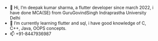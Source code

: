 - 👋 Hi, I’m deepak kumar sharma, a flutter developer since march 2022, i have done MCA(SE) from GuruGovindSingh Indraprastha University Delhi
- 🌱 I’m currently learning flutter and sql, i have good knowledge of C, C++, Java, OOPS concepts.
- 📫 +91-8447936987

<!---
deep434a/deep434a is a ✨ special ✨ repository because its `README.md` (this file) appears on your GitHub profile.
You can click the Preview link to take a look at your changes.
--->

